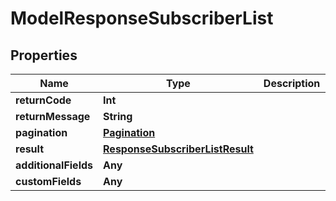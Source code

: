 

# ModelResponseSubscriberList


## Properties

Name | Type | Description | Notes
------------ | ------------- | ------------- | -------------
**returnCode** | **Int** |  |  [optional]
**returnMessage** | **String** |  |  [optional]
**pagination** | [**Pagination**](Pagination.md) |  |  [optional]
**result** | [**ResponseSubscriberListResult**](ResponseSubscriberListResult.md) |  |  [optional]
**additionalFields** | **Any** |  |  [optional]
**customFields** | **Any** |  |  [optional]



